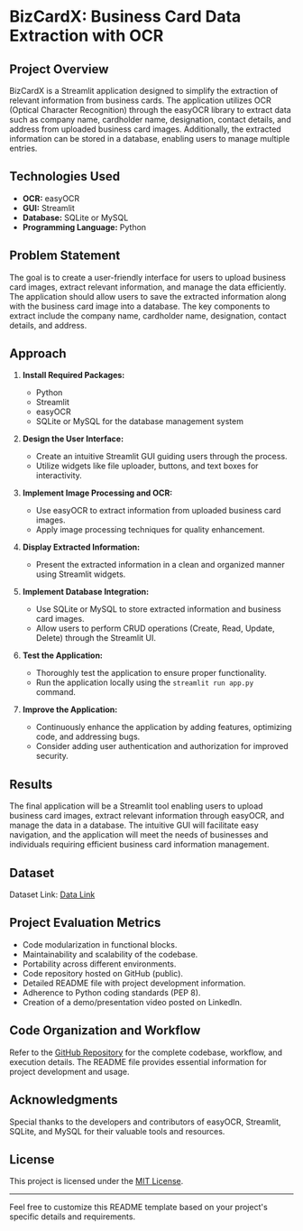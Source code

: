 # BizCardX: Business Card Data Extraction with OCR

## Project Overview

BizCardX is a Streamlit application designed to simplify the extraction of relevant information from business cards. The application utilizes OCR (Optical Character Recognition) through the easyOCR library to extract data such as company name, cardholder name, designation, contact details, and address from uploaded business card images. Additionally, the extracted information can be stored in a database, enabling users to manage multiple entries.

## Technologies Used

- **OCR:** easyOCR
- **GUI:** Streamlit
- **Database:** SQLite or MySQL
- **Programming Language:** Python

## Problem Statement

The goal is to create a user-friendly interface for users to upload business card images, extract relevant information, and manage the data efficiently. The application should allow users to save the extracted information along with the business card image into a database. The key components to extract include the company name, cardholder name, designation, contact details, and address.

## Approach

1. **Install Required Packages:**
   - Python
   - Streamlit
   - easyOCR
   - SQLite or MySQL for the database management system

2. **Design the User Interface:**
   - Create an intuitive Streamlit GUI guiding users through the process.
   - Utilize widgets like file uploader, buttons, and text boxes for interactivity.

3. **Implement Image Processing and OCR:**
   - Use easyOCR to extract information from uploaded business card images.
   - Apply image processing techniques for quality enhancement.

4. **Display Extracted Information:**
   - Present the extracted information in a clean and organized manner using Streamlit widgets.

5. **Implement Database Integration:**
   - Use SQLite or MySQL to store extracted information and business card images.
   - Allow users to perform CRUD operations (Create, Read, Update, Delete) through the Streamlit UI.

6. **Test the Application:**
   - Thoroughly test the application to ensure proper functionality.
   - Run the application locally using the `streamlit run app.py` command.

7. **Improve the Application:**
   - Continuously enhance the application by adding features, optimizing code, and addressing bugs.
   - Consider adding user authentication and authorization for improved security.

## Results

The final application will be a Streamlit tool enabling users to upload business card images, extract relevant information through easyOCR, and manage the data in a database. The intuitive GUI will facilitate easy navigation, and the application will meet the needs of businesses and individuals requiring efficient business card information management.

## Dataset

Dataset Link: [Data Link](#)

## Project Evaluation Metrics

- Code modularization in functional blocks.
- Maintainability and scalability of the codebase.
- Portability across different environments.
- Code repository hosted on GitHub (public).
- Detailed README file with project development information.
- Adherence to Python coding standards (PEP 8).
- Creation of a demo/presentation video posted on LinkedIn.

## Code Organization and Workflow

Refer to the [GitHub Repository](#) for the complete codebase, workflow, and execution details. The README file provides essential information for project development and usage.

## Acknowledgments

Special thanks to the developers and contributors of easyOCR, Streamlit, SQLite, and MySQL for their valuable tools and resources.

## License

This project is licensed under the [MIT License](LICENSE).

--- 

Feel free to customize this README template based on your project's specific details and requirements.
